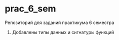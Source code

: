 # prac_6_sem
Репозиторий для заданий практикума 6 семестра

1. Добавлены типы данных и сигнатуры функций

